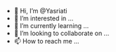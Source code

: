 - 👋 Hi, I’m @Yasriati
- 👀 I’m interested in ...
- 🌱 I’m currently learning ...
- 💞️ I’m looking to collaborate on ...
- 📫 How to reach me ...

<!---
Yasriati/Yasriati is a ✨ special ✨ repository because its `README.md` (this file) appears on your GitHub profile.
You can click the Preview link to take a look at your changes.
--->
